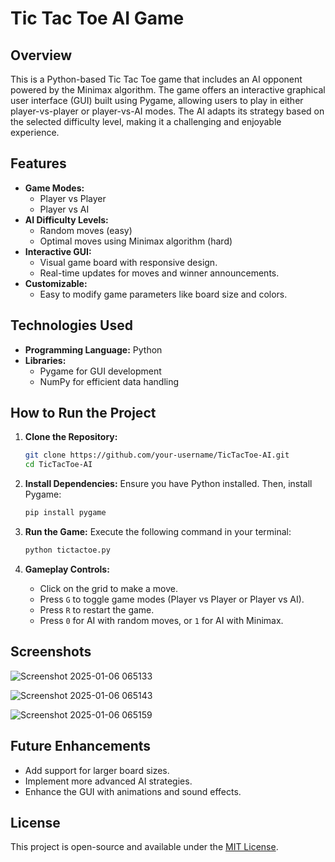 # Tic Tac Toe AI Game

## Overview
This is a Python-based Tic Tac Toe game that includes an AI opponent powered by the Minimax algorithm. The game offers an interactive graphical user interface (GUI) built using Pygame, allowing users to play in either player-vs-player or player-vs-AI modes. The AI adapts its strategy based on the selected difficulty level, making it a challenging and enjoyable experience.

## Features
- **Game Modes:**
  - Player vs Player
  - Player vs AI
- **AI Difficulty Levels:**
  - Random moves (easy)
  - Optimal moves using Minimax algorithm (hard)
- **Interactive GUI:**
  - Visual game board with responsive design.
  - Real-time updates for moves and winner announcements.
- **Customizable:**
  - Easy to modify game parameters like board size and colors.

## Technologies Used
- **Programming Language:** Python
- **Libraries:**
  - Pygame for GUI development
  - NumPy for efficient data handling

## How to Run the Project
1. **Clone the Repository:**
   ```bash
   git clone https://github.com/your-username/TicTacToe-AI.git
   cd TicTacToe-AI
   ```

2. **Install Dependencies:**
   Ensure you have Python installed. Then, install Pygame:
   ```bash
   pip install pygame
   ```

3. **Run the Game:**
   Execute the following command in your terminal:
   ```bash
   python tictactoe.py
   ```

4. **Gameplay Controls:**
   - Click on the grid to make a move.
   - Press `G` to toggle game modes (Player vs Player or Player vs AI).
   - Press `R` to restart the game.
   - Press `0` for AI with random moves, or `1` for AI with Minimax.

## Screenshots
![Screenshot 2025-01-06 065133](https://github.com/user-attachments/assets/ea6d87bb-474e-44f1-b6cf-f5efd7797dce)

![Screenshot 2025-01-06 065143](https://github.com/user-attachments/assets/88355427-73bc-4391-aadc-beb2f0bbeab4)

![Screenshot 2025-01-06 065159](https://github.com/user-attachments/assets/43efe681-5b29-4226-9e15-326c1e896b5e)



## Future Enhancements
- Add support for larger board sizes.
- Implement more advanced AI strategies.
- Enhance the GUI with animations and sound effects.

## License
This project is open-source and available under the [MIT License](LICENSE).
